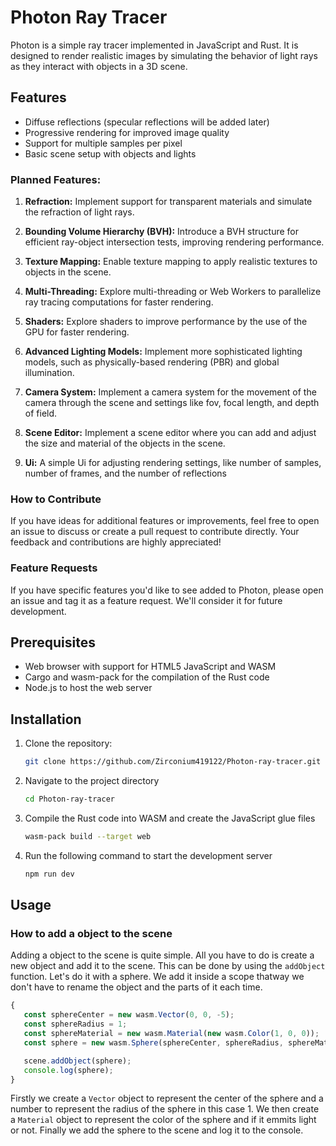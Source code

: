 # Photon Ray Tracer

Photon is a simple ray tracer implemented in JavaScript and Rust. It is designed to render realistic images by simulating the behavior of light rays as they interact with objects in a 3D scene.

## Features

- Diffuse reflections (specular reflections will be added later)
- Progressive rendering for improved image quality
- Support for multiple samples per pixel
- Basic scene setup with objects and lights

### Planned Features:

1. **Refraction:** Implement support for transparent materials and simulate the refraction of light rays.

2. **Bounding Volume Hierarchy (BVH):** Introduce a BVH structure for efficient ray-object intersection tests, improving rendering performance.

3. **Texture Mapping:** Enable texture mapping to apply realistic textures to objects in the scene.

4. **Multi-Threading:** Explore multi-threading or Web Workers to parallelize ray tracing computations for faster rendering.

5. **Shaders:** Explore shaders to improve performance by the use of the GPU for faster rendering.

6. **Advanced Lighting Models:** Implement more sophisticated lighting models, such as physically-based rendering (PBR) and global illumination.

7. **Camera System:** Implement a camera system for the movement of the camera through the scene and settings like fov, focal length, and depth of field.

8. **Scene Editor:** Implement a scene editor where you can add and adjust the size and material of the objects in the scene.

9. **Ui:** A simple Ui for adjusting rendering settings, like number of samples, number of frames, and the number of reflections

### How to Contribute

If you have ideas for additional features or improvements, feel free to open an issue to discuss or create a pull request to contribute directly. Your feedback and contributions are highly appreciated!

### Feature Requests

If you have specific features you'd like to see added to Photon, please open an issue and tag it as a feature request. We'll consider it for future development.

## Prerequisites

- Web browser with support for HTML5 JavaScript and WASM
- Cargo and wasm-pack for the compilation of the Rust code
- Node.js to host the web server

## Installation

1. Clone the repository:

   ```bash
   git clone https://github.com/Zirconium419122/Photon-ray-tracer.git
2. Navigate to the project directory
   ```bash
   cd Photon-ray-tracer
3. Compile the Rust code into WASM and create the JavaScript glue files
   ```bash
   wasm-pack build --target web
4. Run the following command to start the development server
   ```bash
   npm run dev

## Usage

### How to add a object to the scene

Adding a object to the scene is quite simple. All you have to do is create a new object and add it to the scene. This can be done by using the `addObject` function. Let's do it with a sphere. We add it inside a scope thatway we don't have to rename the object and the parts of it each time.
```javascript
{
   const sphereCenter = new wasm.Vector(0, 0, -5);
   const sphereRadius = 1;
   const sphereMaterial = new wasm.Material(new wasm.Color(1, 0, 0));
   const sphere = new wasm.Sphere(sphereCenter, sphereRadius, sphereMaterial);

   scene.addObject(sphere);
   console.log(sphere);
}
```
Firstly we create a `Vector` object to represent the center of the sphere and a number to represent the radius of the sphere in this case 1. We then create a `Material` object to represent the color of the sphere and if it emmits light or not. Finally we add the sphere to the scene and log it to the console.